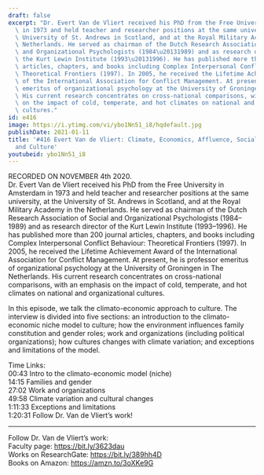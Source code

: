 ```yaml
---
draft: false
excerpt: "Dr. Evert Van de Vliert received his PhD from the Free University in Amsterdam\
  \ in 1973 and held teacher and researcher positions at the same university, at the\
  \ University of St. Andrews in Scotland, and at the Royal Military Academy in the\
  \ Netherlands. He served as chairman of the Dutch Research Association of Social\
  \ and Organizational Psychologists (1984\u20131989) and as research director of\
  \ the Kurt Lewin Institute (1993\u20131996). He has published more than 200 journal\
  \ articles, chapters, and books including Complex Interpersonal Conflict Behaviour:\
  \ Theoretical Frontiers (1997). In 2005, he received the Lifetime Achievement Award\
  \ of the International Association for Conflict Management. At present, he is professor\
  \ emeritus of organizational psychology at the University of Groningen in The Netherlands.\
  \ His current research concentrates on cross-national comparisons, with an emphasis\
  \ on the impact of cold, temperate, and hot climates on national and organizational\
  \ cultures."
id: e416
image: https://i.ytimg.com/vi/ybo1Nn51_i8/hqdefault.jpg
publishDate: 2021-01-11
title: '#416 Evert Van de Vliert: Climate, Economics, Affluence, Social Organizations,
  and Culture'
youtubeid: ybo1Nn51_i8
---
```

RECORDED ON NOVEMBER 4th 2020.  
Dr. Evert Van de Vliert received his PhD from the Free University in Amsterdam in 1973 and held teacher and researcher positions at the same university, at the University of St. Andrews in Scotland, and at the Royal Military Academy in the Netherlands. He served as chairman of the Dutch Research Association of Social and Organizational Psychologists (1984–1989) and as research director of the Kurt Lewin Institute (1993–1996). He has published more than 200 journal articles, chapters, and books including Complex Interpersonal Conflict Behaviour: Theoretical Frontiers (1997). In 2005, he received the Lifetime Achievement Award of the International Association for Conflict Management. At present, he is professor emeritus of organizational psychology at the University of Groningen in The Netherlands. His current research concentrates on cross-national comparisons, with an emphasis on the impact of cold, temperate, and hot climates on national and organizational cultures.

In this episode, we talk the climato-economic approach to culture. The interview is divided into five sections: an introduction to the climato-economic niche model to culture; how the environment influences family constitution and gender roles; work and organizations (including political organizations); how cultures changes with climate variation; and exceptions and limitations of the model.

Time Links:  
00:43  Intro to the climato-economic model (niche)  
14:15  Families and gender  
27:02  Work and organizations  
49:58  Climate variation and cultural changes    
1:11:33  Exceptions and limitations  
1:20:31  Follow Dr. Van de Vliert’s work!

---

Follow Dr. Van de Vliert’s work:  
Faculty page: https://bit.ly/3623dau  
Works on ResearchGate: https://bit.ly/389hh4D  
Books on Amazon: https://amzn.to/3oXKe9G

